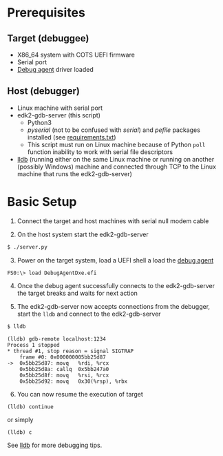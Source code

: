 # Prerequisites

## Target (debuggee)

* X86_64 system with COTS UEFI firmware
* Serial port
* [Debug agent](./debugagent.md) driver loaded

## Host (debugger)

* Linux machine with serial port
* edk2-gdb-server (this script)
  * Python3
  * _pyserial_ (not to be confused with _serial_) and _pefile_ packages installed (see [requirements.txt](../requirements.txt))
  * This script must run on Linux machine because of Python `poll` function inability to work with serial file descriptors  
* [lldb](./lldb.md) (running either on the same Linux machine or running on another (possibly Windows) machine and connected through TCP to the Linux machine that runs the edk2-gdb-server)

# Basic Setup

1. Connect the target and host machines with serial null modem cable

2. On the host system start the edk2-gdb-server

```sh
$ ./server.py
```

3. Power on the target system, load a UEFI shell a load the [debug agent](./debugagent.md)

```
FS0:\> load DebugAgentDxe.efi
```

4. Once the debug agent successfully connects to the edk2-gdb-server the target breaks and waits for next action

5. The edk2-gdb-server now accepts connections from the debugger, start the `lldb` and connect to the edk2-gdb-server

```sh
$ lldb
```

```
(lldb) gdb-remote localhost:1234
Process 1 stopped
* thread #1, stop reason = signal SIGTRAP
    frame #0: 0x000000005bb25d87
->  0x5bb25d87: movq   %rdi, %rcx
    0x5bb25d8a: callq  0x5bb247a0
    0x5bb25d8f: movq   %rsi, %rcx
    0x5bb25d92: movq   0x30(%rsp), %rbx
```

6. You can now resume the execution of target

```
(lldb) continue
```

or simply

```
(lldb) c
```

See [lldb](./lldb.md) for more debugging tips.
